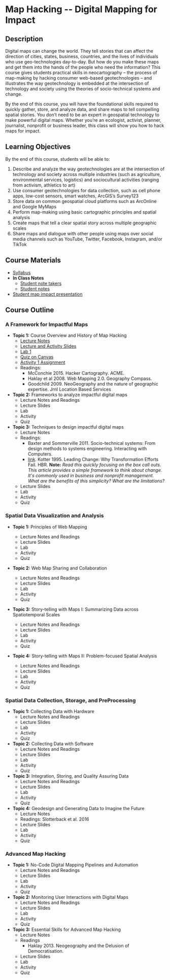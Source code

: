 # Map Hacking -- Digital Mapping for Impact

## Description

Digital maps can change the world. They tell stories that can affect the direction of cities, states, business, countries, and the lives of individuals who use geo-technologies day-to-day. But how do you make these maps and get them into the hands of the people who need the information? This course gives students practical skills in neocartography – the process of map-making by hacking consumer web-based geotechnologies – and illustrates the way geotechnology is embedded at the intersection of technology and society using the theories of socio-technical systems and change.

By the end of this course, you will have the foundational skills required to quickly gather, store, and analyze data, and share maps to tell compelling spatial stories. You don’t need to be an expert in geospatial technology to make powerful digital maps. Whether you’re an ecologist, activist, planner, journalist, nonprofit or business leader, this class will show you how to hack maps for impact.



## Learning Objectives

By the end of this course, students will be able to:
1.	Describe and analyze the way geotechnologies are at the intersection of technology and society across multiple industries (such as agriculture, environmental services, logistics) and sociocultural activities (ranging from activism, athletics to art)
2.	Use consumer geotechnologies for data collection, such as cell phone apps, low-cost sensors, smart watches, ArcGIS’s Survey123
3.	Store data on common geospatial cloud platforms such as ArcOnline and Google MyMaps
4.	Perform map-making using basic cartographic principles and spatial analysis
5.	Create maps that tell a clear spatial story across multiple geographic scales 
6.	Share maps and dialogue with other people using maps over social media channels such as YouTube, Twitter, Facebook, Instagram, and/or TikTok


## Course Materials
- [Syllabus](https://www.dropbox.com/scl/fi/wh4c1731hq72zvepmm0cb/GEOG3523_syllabus_in_person.docx?rlkey=v30drily9g0ct0sollnursj8b&dl=0)
- **In Class Notes**
  - [Student note takers](https://docs.google.com/spreadsheets/d/1LXTePmv203b_BeoKpW6iGAbs8MvA7miz2ojbqKX3EQk/edit?usp=drive_link)
  - [Student notes](https://docs.google.com/document/d/1AVYVFtF9tBi4w8hK0iNxkqCfJi6k9rusFYCVo6gvlYM/edit)
- [Student map impact presentation](https://docs.google.com/spreadsheets/d/1c4qGNcXkVMIrJODwFfpDhjDV2DI0jiTHq1GEgwWDAu0/edit?usp=drive_link)




## Course Outline

### A Framework for Impactful Maps
- **Topic 1:** Course Overview and History of Map Hacking
  - [Lecture Notes](https://www.dropbox.com/scl/fi/4py9uyxthxf2h6khqled4/01_Introduction_History_Digital-Mapping-Lecture-Notes.docx?rlkey=e44hqj66c6zx60tomi4zrzi5z&dl=0)
  - [Lecture and Activity Slides](https://www.dropbox.com/scl/fi/jyrzvt3f2yham4clofzmk/01_Introduction_History_Digital-Mapping-Lecture-Notes.pptx?rlkey=d97699b7dddz6ddjez6nkgwgf&dl=0)
  - [Lab 1](https://www.dropbox.com/scl/fi/dbryb9hk0nfyu5flx9gs6/01_Digital-Mapping-Lab-1.docx?rlkey=s29e4rlj4f2tc7the75knp9vh&dl=0)
  - [Quiz on Canvas](https://canvas.umn.edu/courses/423700/assignments/3734627)
  - [Activity 1 Assignment](https://canvas.umn.edu/courses/423700/assignments/3735006)
  - Readings:
      - McConchie 2015. Hacker Cartography. ACME.
      - Haklay et al 2008. Web Mapping 2.0. Geography Compass.
      - Goodchild 2009. NeoGeography and the nature of geographic expertise. Jrnl Location Based Services
- **Topic 2:** Frameworks to analyze impactful digital maps
  - Lecture Notes and Readings
  - Lecture Slides
  - Lab
  - Activity
  - Quiz
- **Topic 3:** Techniques to design impactful digital maps
  - Lecture Notes
  - Readings:
    - Baxter and Sommerville 2011. Socio-technical systems: From design methods to systems engineering. Interacting with Computers.
    - [link](https://www.dropbox.com/scl/fi/u3mi9dhbayjbeqnquzmba/Kotter-1995-Leading-Change-Why-Transformation-Efforts-Fail.pdf?rlkey=wdabd6i9hmchj11p0z2o5ouym&dl=0).
      Kotter 1995. Leading Change: Why Transformation Efforts Fail. HBR. **Note:** *Read this quickly focusing on the box call outs. This article provides a simple framework to think about change. It's commonly used in business and nonprofit management. What are the benefits of this simplicity? What are the limitations?*
  - Lecture Slides
  - Lab
  - Activity
  - Quiz

    
### Spatial Data Visualization and Analysis
- **Topic 1:** Principles of Web Mapping
  - Lecture Notes and Readings
  - Lecture Slides
  - Lab
  - Activity
  - Quiz
    
- **Topic 2:** Web Map Sharing and Collaboration
  - Lecture Notes and Readings
  - Lecture Slides
  - Lab
  - Activity
  - Quiz
- **Topic 3:** Story-telling with Maps I: Summarizing Data across Spatiotemporal Scales
  - Lecture Notes and Readings
  - Lecture Slides
  - Lab
  - Activity
  - Quiz
- **Topic 4:** Story-telling with Maps II: Problem-focused Spatial Analysis
  - Lecture Notes and Readings
  - Lecture Slides
  - Lab
  - Activity
  - Quiz

### Spatial Data Collection, Storage, and PreProcessing
- **Topic 1:** Collecting Data with Hardware
  - Lecture Notes and Readings
  - Lecture Slides
  - Lab
  - Activity
  - Quiz
- **Topic 2:** Collecting Data with Software
  - Lecture Notes and Readings
  - Lecture Slides
  - Lab
  - Activity
  - Quiz
- **Topic 3:** Integration, Storing, and Quality Assuring Data
  - Lecture Notes and Readings
  - Lecture Slides
  - Lab
  - Activity
  - Quiz
- **Topic 4:** Geodesign and Generating Data to Imagine the Future
  - Lecture Notes
  - Readings: Slotterback et al. 2016
  - Lecture Slides
  - Lab
  - Activity
  - Quiz


### Advanced Map Hacking
- **Topic 1:** No-Code Digital Mapping Pipelines and Automation
  - Lecture Notes and Readings
  - Lecture Slides
  - Lab
  - Activity
  - Quiz
- **Topic 2:** Monitoring User Interactions with Digital Maps
  - Lecture Notes and Readings
  - Lecture Slides
  - Lab
  - Activity
  - Quiz
- **Topic 3:** Essential Skills for Advanced Map Hacking
  - Lecture Notes
  - Readings
    - Haklay 2013. Neogeography and the Delusion of Democratisation.
  - Lecture Slides
  - Lab
  - Activity
  - Quiz
